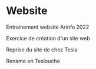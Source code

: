# Website
Entrainement website Arinfo 2022

Exercice de création d'un site web

Reprise du site de chez Tesla

Rename en Teslouche
